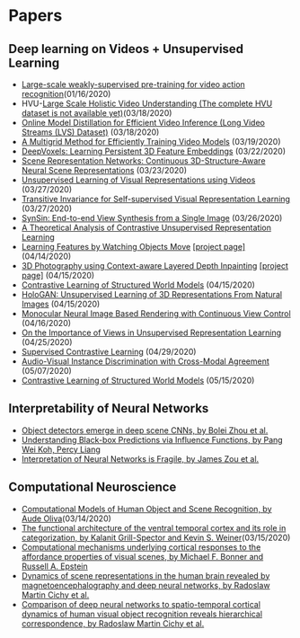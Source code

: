 # Papers

## Deep learning on Videos + Unsupervised Learning
- [Large-scale weakly-supervised pre-training for video action recognition](https://research.fb.com/wp-content/uploads/2019/05/Large-scale-weakly-supervised-pre-training-for-video-action-recognition.pdf?)(01/16/2020)
- HVU-[Large Scale Holistic Video Understanding (The complete HVU dataset is not available yet)](https://arxiv.org/pdf/1904.11451.pdf)(03/18/2020)
- [Online Model Distillation for Efficient Video Inference (Long Video Streams (LVS) Dataset)](https://arxiv.org/pdf/1812.02699.pdf) (03/18/2020)
- [A Multigrid Method for Efficiently Training Video Models](https://arxiv.org/pdf/1912.00998.pdf) (03/19/2020)
- [DeepVoxels: Learning Persistent 3D Feature Embeddings](https://arxiv.org/pdf/1812.01024.pdf) (03/22/2020)
- [Scene Representation Networks: Continuous 3D-Structure-Aware Neural Scene Representations](https://arxiv.org/pdf/1906.01618.pdf) (03/23/2020)
- [Unsupervised Learning of Visual Representations using Videos](https://xiaolonw.github.io/papers/unsupervised_video.pdf) (03/27/2020)
- [Transitive Invariance for Self-supervised Visual Representation Learning](https://arxiv.org/pdf/1708.02901.pdf) (03/27/2020)
- [SynSin: End-to-end View Synthesis from a Single Image](https://arxiv.org/pdf/1912.08804.pdf) (03/26/2020)
- [A Theoretical Analysis of Contrastive Unsupervised Representation Learning](https://arxiv.org/pdf/1902.09229.pdf)
- [Learning Features by Watching Objects Move](https://arxiv.org/abs/1612.06370) [[project page]](https://people.eecs.berkeley.edu/~pathak/unsupervised_video/) (04/14/2020)
- [3D Photography using Context-aware Layered Depth Inpainting](https://arxiv.org/abs/2004.04727) [[project page]](https://shihmengli.github.io/3D-Photo-Inpainting/) (04/15/2020)
- [Contrastive Learning of Structured World Models](https://arxiv.org/pdf/1911.12247.pdf) (04/15/2020)
- [HoloGAN: Unsupervised Learning of 3D Representations From Natural Images](https://arxiv.org/pdf/1904.01326.pdf) (04/15/2020)
- [Monocular Neural Image Based Rendering with Continuous View Control](http://openaccess.thecvf.com/content_ICCV_2019/papers/Chen_Monocular_Neural_Image_Based_Rendering_With_Continuous_View_Control_ICCV_2019_paper.pdf) (04/16/2020)
- [On the Importance of Views in Unsupervised Representation Learning](https://www.mikehwu.com/papers/representation_view.pdf) (04/25/2020)
- [Supervised Contrastive Learning](https://arxiv.org/pdf/2004.11362.pdf) (04/29/2020)
- [Audio-Visual Instance Discrimination with Cross-Modal Agreement](https://arxiv.org/pdf/2004.12943.pdf) (05/07/2020)
- [Contrastive Learning of Structured World Models](https://arxiv.org/pdf/1911.12247.pdf) (05/15/2020)

## Interpretability of Neural Networks
- [Object detectors emerge in deep scene CNNs, by Bolei Zhou et al.](https://people.csail.mit.edu/khosla/papers/iclr2015_zhou.pdf)
- [Understanding Black-box Predictions via Influence Functions, by Pang Wei Koh, Percy Liang](https://arxiv.org/pdf/1703.04730.pdf)
- [Interpretation of Neural Networks is Fragile, by James Zou et al.](https://machine-learning-and-security.github.io/papers/mlsec17_paper_18.pdf)

## Computational Neuroscience
- [Computational Models of Human Object and Scene Recognition, by Aude Oliva](http://olivalab.mit.edu/Papers/Oliva-Chapter-ObjectSceneDNN.pdf)(03/14/2020)
- [The functional architecture of the ventral temporal cortex and its role in categorization, by Kalanit Grill-Spector and Kevin S. Weiner](https://www.ncbi.nlm.nih.gov/pmc/articles/PMC4143420/pdf/nihms612516.pdf)(03/15/2020)
- [Computational mechanisms underlying cortical responses to the affordance properties of visual scenes, by Michael F. Bonner and Russell A. Epstein](https://journals.plos.org/ploscompbiol/article/file?id=10.1371/journal.pcbi.1006111&type=printable)
- [Dynamics of scene representations in the human brain revealed by magnetoencephalography and deep neural networks, by Radoslaw Martin Cichy et al.](https://www.sciencedirect.com/science/article/pii/S1053811916300076?via%3Dihub)
- [Comparison of deep neural networks to spatio-temporal cortical dynamics of human visual object recognition reveals hierarchical correspondence, by Radoslaw Martin Cichy et al.](https://www.nature.com/articles/srep27755.pdf)

